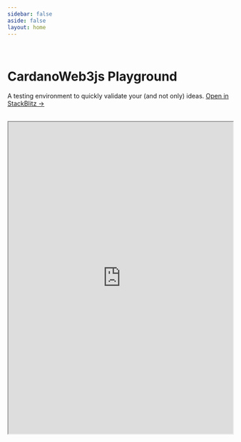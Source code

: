 ```yaml
---
sidebar: false
aside: false
layout: home
---
```


<br />

# CardanoWeb3js Playground

A testing environment to quickly validate your (and not only) ideas. <a href="https://stackblitz.com/edit/cardano-web3-js" target="_blank">Open in StackBlitz &rarr;</a>

<br />

<iframe
  height="700px"
  width="100%"
  maxWidth="100%"
  id="playground-iframe" 
  src="https://stackblitz.com/edit/cardano-web3-js?embed=1&file=index.ts&hideNavigation=0&view=editor&hideExplorer=0&showSidebar=1"
></iframe> 